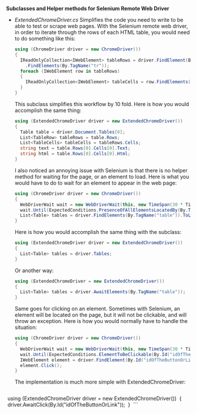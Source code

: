 <b>Subclasses and Helper methods for Selenium Remote Web Driver</b>

* <i>ExtendedChromeDriver.cs</i>
  Simplifies the code you need to write to be able to test or scrape web pages.
  With the Selenium remote web driver, in order to iterate through the rows of each HTML table,
  you would need to do something like this:
  ```CS
  using (ChromeDriver driver = new ChromeDriver())
  {
    IReadOnlyCollection<IWebElement> tableRows = driver.FindElement(By.TagName("table))
      .FindElements(By.TagName("tr"));
    foreach (IWebElement row in tableRows)
    {
      IReadOnlyCollection<IWebElement> tableCells = row.FindElements(By.TagName("td"));
    }
  }
  ```
  
  This subclass simplifies this workflow by 10 fold. Here is how you would accomplish the same thing:
  ```CS
  using (ExtendedChromeDriver driver = new ExtendedChromeDriver())
  {
    Table table = driver.Document.Tables[0];
    List<TableRow> tableRows = table.Rows;
    List<TableCells> tableCells = tableRows.Cells;
    string text = table.Rows[0].Cells[0].Text;
    string html = table.Rows[0].Cells[0].Html;
  }
  ```
  I also noticed an annoying issue with Selenium is that there is no helper method for waiting for the 
  page, or an element to load. Here is what you would have to do to wait for an element to appear in the web page:
  ```CS
  using (ChromeDriver driver = new ChromeDriver())
  {
    WebDriverWait wait = new WebDriverWait(this, new TimeSpan(30 * TimeSpan.TicksPerSecond));
    wait.Until(ExpectedConditions.PresenceOfAllElementsLocatedBy(By.TagName("table")));
    List<Table> tables = driver.FindElements(By.TagName("table")).ToList();
  }
  ```
  
  Here is how you would accomplish the same thing with the subclass:
  ```CS
  using (ExtendedChromeDriver driver = new ExtendedChromeDriver())
  {
    List<Table> tables = driver.Tables;
  }
  ```
  
  Or another way:
  ```CS
  using (ExtendedChromeDriver = new ExtendedChromeDriver())
  {
    List<Table> tables = driver.AwaitElements(By.TagName("table"));
  }
  ```
  
  Same goes for clicking on an element. Sometimes with Selenium, an element will be located 
  on the page, but it will not be clickable, and will throw an exception.
  Here is how you would normally have to handle the situation:
  ```CS
  using (ChromeDriver driver = new ChromeDriver())
  {
    WebDriverWait wait = new WebDriverWait(this, new TimeSpan(30 * TimeSpan.TicksPerSecond));
    wait.Until(ExpectedConditions.ElementToBeClickable(By.Id("idOfTheButtonOrLink")));
    IWebElement element = driver.FindElement(By.Id("idOfTheButtonOrLink")));
    element.Click();
  }
  ```
  The implementation is much more simple with ExtendedChromeDriver:
  ```CS
  using (ExtendedChromeDriver driver = new ExtendedChromeDriver())
  {
    driver.AwaitClick(By.Id("idOfTheButtonOrLink"));
  }
  ```
  
